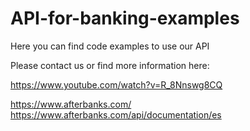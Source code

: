 # API-for-banking-examples
Here you can find code examples to use our API

Please contact us or find more information here:

https://www.youtube.com/watch?v=R_8Nnswg8CQ

https://www.afterbanks.com/
https://www.afterbanks.com/api/documentation/es

